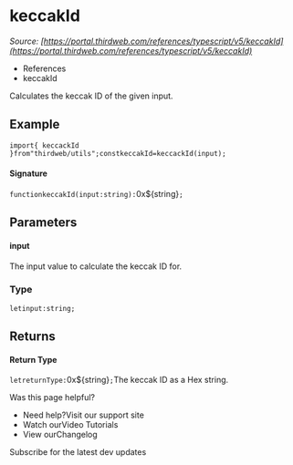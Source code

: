 # keccakId

*Source: [https://portal.thirdweb.com/references/typescript/v5/keccakId](https://portal.thirdweb.com/references/typescript/v5/keccakId)*

* References
* keccakId

Calculates the keccak ID of the given input.

## Example

`import{ keccackId }from"thirdweb/utils";constkeccakId=keccackId(input);`
#### Signature

`functionkeccakId(input:string):`0x${string}`;`
## Parameters

#### input

The input value to calculate the keccak ID for.

### Type

`letinput:string;`
## Returns

#### Return Type

`letreturnType:`0x${string}`;`The keccak ID as a Hex string.

Was this page helpful?

* Need help?Visit our support site
* Watch ourVideo Tutorials
* View ourChangelog

Subscribe for the latest dev updates

